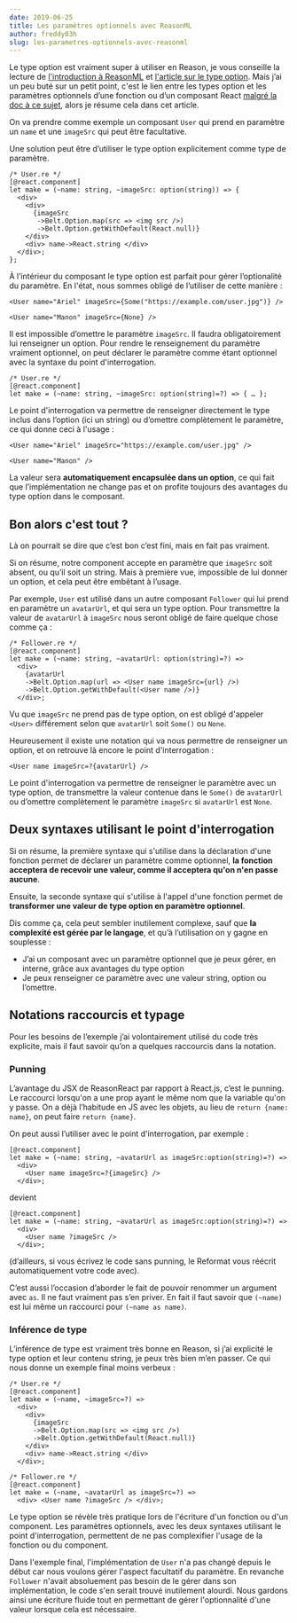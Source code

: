 ```yaml
---
date: 2019-06-25
title: Les paramètres optionnels avec ReasonML
author: freddy03h
slug: les-parametres-optionnels-avec-reasonml
---
```


Le type option est vraiment super à utiliser en Reason, je vous conseille la lecture de [l'introduction à ReasonML](/articles/introduction-a-reasonml) et [l'article sur le type option](/articles/le-type-option-c-est-quoi-et-ca-regle-quel-probleme). Mais j’ai un peu buté sur un petit point, c'est le lien entre les types option et les paramètres optionnels d’une fonction ou d’un composant React [malgré la doc à ce sujet](https://reasonml.github.io/docs/en/function#optional-labeled-arguments), alors je résume cela dans cet article.

On va prendre comme exemple un composant `User` qui prend en paramètre un `name` et une `imageSrc` qui peut être facultative.

Une solution peut être d’utiliser le type option explicitement comme type de paramètre.

```reason
/* User.re */
[@react.component]
let make = (~name: string, ~imageSrc: option(string)) => {
  <div>
    <div>
      {imageSrc
       ->Belt.Option.map(src => <img src />)
       ->Belt.Option.getWithDefault(React.null)}
    </div>
    <div> name->React.string </div>
  </div>;
};
```

À l’intérieur du composant le type option est parfait pour gérer l’optionalité du paramètre. En l'état, nous sommes obligé de l’utiliser de cette manière :

```reason
<User name="Ariel" imageSrc={Some("https://example.com/user.jpg")} />

<User name="Manon" imageSrc={None} />
```

Il est impossible d’omettre le paramètre `imageSrc`. Il faudra obligatoirement lui renseigner un option. Pour rendre le renseignement du paramètre vraiment optionnel, on peut déclarer le paramètre comme étant optionnel avec la syntaxe du point d'interrogation.

```reason
/* User.re */
[@react.component]
let make = (~name: string, ~imageSrc: option(string)=?) => { … };
```

Le point d'interrogation va permettre de renseigner directement le type inclus dans l’option (ici un string) ou d’omettre complètement le paramètre, ce qui donne ceci à l'usage :

```reason
<User name="Ariel" imageSrc="https://example.com/user.jpg" />

<User name="Manon" />
```

La valeur sera **automatiquement encapsulée dans un option**, ce qui fait que l’implémentation ne change pas et on profite toujours des avantages du type option dans le composant.

## Bon alors c'est tout ?

Là on pourrait se dire que c’est bon c’est fini, mais en fait pas vraiment.

Si on résume, notre component accepte en paramètre que `imageSrc` soit absent, ou qu’il soit un string. Mais à première vue, impossible de lui donner un option, et cela peut être embêtant à l’usage.

Par exemple, `User` est utilisé dans un autre composant `Follower` qui lui prend en paramètre un `avatarUrl`, et qui sera un type option. Pour transmettre la valeur de `avatarUrl` à `imageSrc` nous seront obligé de faire quelque chose comme ça :

```reason
/* Follower.re */
[@react.component]
let make = (~name: string, ~avatarUrl: option(string)=?) =>
  <div>
    {avatarUrl
    ->Belt.Option.map(url => <User name imageSrc={url} />)
    ->Belt.Option.getWithDefault(<User name />)}
  </div>;
```

Vu que `imageSrc` ne prend pas de type option, on est obligé d'appeler `<User>` différement selon que `avatarUrl` soit `Some()` ou `None`.

Heureusement il existe une notation qui va nous permettre de renseigner un option, et on retrouve là encore le point d'interrogation :

```reason
<User name imageSrc=?{avatarUrl} />
```

Le point d'interrogation va permettre de renseigner le paramètre avec un type option, de transmettre la valeur contenue dans le `Some()` de `avatarUrl` ou d’omettre complètement le paramètre `imageSrc` si `avatarUrl` est `None`.

## Deux syntaxes utilisant le point d'interrogation

Si on résume, la première syntaxe qui s'utilise dans la déclaration d'une fonction permet de déclarer un paramètre comme optionnel, **la fonction acceptera de recevoir une valeur, comme il acceptera qu'on n'en passe aucune**.

Ensuite, la seconde syntaxe qui s'utilise à l'appel d'une fonction permet de **transformer une valeur de type option en paramètre optionnel**.

Dis comme ça, cela peut sembler inutilement complexe, sauf que **la complexité est gérée par le langage**, et qu’à l’utilisation on y gagne en souplesse :

- J’ai un composant avec un paramètre optionnel que je peux gérer, en interne, grâce aux avantages du type option
- Je peux renseigner ce paramètre avec une valeur string, option ou l’omettre.

## Notations raccourcis et typage

Pour les besoins de l’exemple j’ai volontairement utilisé du code très explicite, mais il faut savoir qu’on a quelques raccourcis dans la notation.

### Punning

L’avantage du JSX de ReasonReact par rapport à React.js, c’est le punning. Le raccourci lorsqu'on a une prop ayant le même nom que la variable qu'on y passe. On a déjà l’habitude en JS avec les objets, au lieu de `return {name: name}`, on peut faire `return {name}`.

On peut aussi l’utiliser avec le point d'interrogation, par exemple :

```reason
[@react.component]
let make = (~name: string, ~avatarUrl as imageSrc:option(string)=?) =>
  <div>
    <User name imageSrc=?{imageSrc} />
  </div>;
```

devient

```reason
[@react.component]
let make = (~name: string, ~avatarUrl as imageSrc:option(string)=?) =>
  <div>
    <User name ?imageSrc />
  </div>;
```

(d’ailleurs, si vous écrivez le code sans punning, le Reformat vous réécrit automatiquement votre code avec).

C’est aussi l’occasion d’aborder le fait de pouvoir renommer un argument avec `as`. Il ne faut vraiment pas s’en priver. En fait il faut savoir que `(~name)` est lui même un raccourci pour `(~name as name)`.

### Inférence de type

L’inférence de type est vraiment très bonne en Reason, si j’ai explicité le type option et leur contenu string, je peux très bien m’en passer. Ce qui nous donne un exemple final moins verbeux :

```reason
/* User.re */
[@react.component]
let make = (~name, ~imageSrc=?) =>
  <div>
    <div>
      {imageSrc
      ->Belt.Option.map(src => <img src />)
      ->Belt.Option.getWithDefault(React.null)}
    </div>
    <div> name->React.string </div>
  </div>;

/* Follower.re */
[@react.component]
let make = (~name, ~avatarUrl as imageSrc=?) =>
  <div> <User name ?imageSrc /> </div>;
```

Le type option se révèle très pratique lors de l'écriture d'un fonction ou d'un component. Les paramètres optionnels, avec les deux syntaxes utilisant le point d'interrogation, permettent de ne pas complexifier l'usage de la fonction ou du component.

Dans l'exemple final, l'implémentation de `User` n'a pas changé depuis le début car nous voulons gérer l'aspect facultatif du paramètre. En revanche `Follower` n'avait absoluement pas besoin de le gérer dans son implémentation, le code s'en serait trouvé inutilement alourdi.
Nous gardons ainsi une écriture fluide tout en permettant de gérer l'optionnalité d'une valeur lorsque cela est nécessaire.
